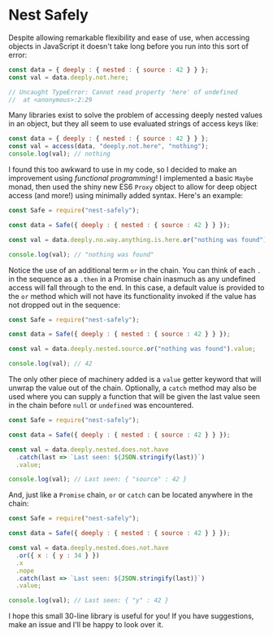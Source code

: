 # Nest Safely

Despite allowing remarkable flexibility and ease of use, when accessing objects in JavaScript it doesn't take long before you run into this sort of error:

```JavaScript
const data = { deeply : { nested : { source : 42 } } };
const val = data.deeply.not.here;

// Uncaught TypeError: Cannot read property 'here' of undefined
//  at <anonymous>:2:29
```

Many libraries exist to solve the problem of accessing deeply nested values in an object, but they all seem to use evaluated strings of access keys like:

```JavaScript
const data = { deeply : { nested : { source : 42 } } };
const val = access(data, "deeply.not.here", "nothing");
console.log(val); // nothing
```

I found this too awkward to use in my code, so I decided to make an improvement using *functional programming*! I implemented a basic `Maybe` monad, then used the shiny new ES6 `Proxy` object to allow for deep object access (and more!) using minimally added syntax. Here's an example:

```JavaScript
const Safe = require("nest-safely");

const data = Safe({ deeply : { nested : { source : 42 } } });

const val = data.deeply.no.way.anything.is.here.or("nothing was found").value;

console.log(val); // "nothing was found"
```

Notice the use of an additional term `or` in the chain. You can think of each `.` in the sequence as a `.then` in a Promise chain inasmuch as any undefined access will fall through to the end. In this case, a default value is provided to the `or` method which will not have its functionality invoked if the value has not dropped out in the sequence:

```JavaScript
const Safe = require("nest-safely");

const data = Safe({ deeply : { nested : { source : 42 } } });

const val = data.deeply.nested.source.or("nothing was found").value;

console.log(val); // 42
```

The only other piece of machinery added is a `value` getter keyword that will unwrap the value out of the chain. Optionally, a `catch` method may also be used where you can supply a function that will be given the last value seen in the chain before `null` or `undefined` was encountered.

```JavaScript
const Safe = require("nest-safely");

const data = Safe({ deeply : { nested : { source : 42 } } });

const val = data.deeply.nested.does.not.have
  .catch(last => `Last seen: ${JSON.stringify(last)}`)
  .value;

console.log(val); // Last seen: { "source" : 42 }
```

And, just like a `Promise` chain, `or` or `catch` can be located anywhere in the chain:

```JavaScript
const Safe = require("nest-safely");

const data = Safe({ deeply : { nested : { source : 42 } } });

const val = data.deeply.nested.does.not.have
  .or({ x : { y : 34 } })
  .x
  .nope
  .catch(last => `Last seen: ${JSON.stringify(last)}`)
  .value;

console.log(val); // Last seen: { "y" : 42 }
```

I hope this small 30-line library is useful for you! If you have suggestions, make an issue and I'll be happy to look over it.
